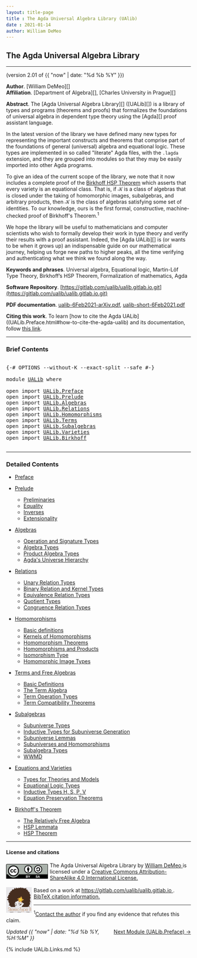 ```yaml
---
layout: title-page
title : The Agda Universal Algebra Library (UAlib)
date : 2021-01-14
author: William DeMeo
---
```


<!--

FILE      : UALib.lagda
AUTHOR    : William DeMeo  <williamdemeo@gmail.com>
DATED     : 14 Jan 2021
UPDATED   : 15 Jan 2021
COPYRIGHT : (c) 2021 William DeMeo

[The Agda Universal Algebra Library](UALib.html)

LICENSE:

The software in this file is subject to the GNU General Public License v3.0.

See the LICENSE file at https://gitlab.com/ualib/ualib.gitlab.io/-/blob/master/LICENSE

The text other than software is copyright of the author. It can be
used for scholarly purposes subject to the usual academic conventions
of citation.

* The *.lagda files are not meant to be read by people, but rather to be
  type-checked by the Agda proof assistant and to automatically generate html files
  (which are meant to be read by people).

* This is done with the generatehtml file to generate markdown and html files from the
  literate Agda (.lagda) files, and then using jekyll to convert markdown into html.

-->

## <a id="ualib">The Agda Universal Algebra Library</a>

---------------------------------------------------------------------------------

(version 2.01 of {{ "now" | date: "%d %b %Y" }})

**Author**. [William DeMeo][]  
**Affiliation**. [Department of Algebra][], [Charles University in Prague][]

**Abstract**. The [Agda Universal Algebra Library][] ([UALib][]) is a library of types and programs (theorems and proofs) that formalizes the foundations of universal algebra in dependent type theory using the [Agda][] proof assistant language.

In the latest version of the library we have defined many new types for representing the important constructs and theorems that comprise part of the foundations of general (universal) algebra and equational logic. These types are implemented in so called "literate" Agda files, with the `.lagda` extension, and they are grouped into modules so that they may be easily imported into other Agda programs.

To give an idea of the current scope of the library, we note that it now includes a complete proof of the [Birkhoff HSP Theorem](UALib.Birkhoff.Theorem.html) which asserts that every variety is an equational class.  That is, if 𝒦 is a class of algebras that is closed under the taking of homomorphic images, subalgebras, and arbitrary products, then 𝒦 is the class of algebras satisfying some set of identities. To our knowledge, ours is the first formal, constructive, machine-checked proof of Birkhoff's Theorem.<span class="footnote"><sup>1</sup></span>

We hope the library will be useful to mathematicians and computer scientists who wish to formally develop their work in type theory and verify their results with a proof assistant. Indeed, the [Agda UALib][] is (or wants to be when it grows up) an indispensable guide on our mathematical journey, helping us forge new paths to higher peaks, all the time verifying and authenticating what we think we found along the way.

**Keywords and phrases**. Universal algebra, Equational logic, Martin-Löf Type Theory, Birkhoff’s HSP Theorem, Formalization of mathematics, Agda

**Software Repository**. [https://gitlab.com/ualib/ualib.gitlab.io.git](https://gitlab.com/ualib/ualib.gitlab.io.git)

**PDF documentation**. [ualib-6Feb2021-arXiv.pdf](ualib-6Feb2021-arXiv.pdf), [ualib-short-6Feb2021.pdf](ualib-short-6Feb2021.pdf)

**Citing this work**. To learn [how to cite the Agda UALib]((UALib.Preface.html#how-to-cite-the-agda-ualib) and its documentation, follow [this link](UALib.Preface.html#how-to-cite-the-agda-ualib).

--------------------------------

### <a id="brief-contents"></a> Brief Contents

<pre class="Agda">

<a id="3663" class="Symbol">{-#</a> <a id="3667" class="Keyword">OPTIONS</a> <a id="3675" class="Pragma">--without-K</a> <a id="3687" class="Pragma">--exact-split</a> <a id="3701" class="Pragma">--safe</a> <a id="3708" class="Symbol">#-}</a>

<a id="3713" class="Keyword">module</a> <a id="3720" href="UALib.html" class="Module">UALib</a> <a id="3726" class="Keyword">where</a>

<a id="3733" class="Keyword">open</a> <a id="3738" class="Keyword">import</a> <a id="3745" href="UALib.Preface.html" class="Module">UALib.Preface</a>
<a id="3759" class="Keyword">open</a> <a id="3764" class="Keyword">import</a> <a id="3771" href="UALib.Prelude.html" class="Module">UALib.Prelude</a>
<a id="3785" class="Keyword">open</a> <a id="3790" class="Keyword">import</a> <a id="3797" href="UALib.Algebras.html" class="Module">UALib.Algebras</a>
<a id="3812" class="Keyword">open</a> <a id="3817" class="Keyword">import</a> <a id="3824" href="UALib.Relations.html" class="Module">UALib.Relations</a>
<a id="3840" class="Keyword">open</a> <a id="3845" class="Keyword">import</a> <a id="3852" href="UALib.Homomorphisms.html" class="Module">UALib.Homomorphisms</a>
<a id="3872" class="Keyword">open</a> <a id="3877" class="Keyword">import</a> <a id="3884" href="UALib.Terms.html" class="Module">UALib.Terms</a>
<a id="3896" class="Keyword">open</a> <a id="3901" class="Keyword">import</a> <a id="3908" href="UALib.Subalgebras.html" class="Module">UALib.Subalgebras</a>
<a id="3926" class="Keyword">open</a> <a id="3931" class="Keyword">import</a> <a id="3938" href="UALib.Varieties.html" class="Module">UALib.Varieties</a>
<a id="3954" class="Keyword">open</a> <a id="3959" class="Keyword">import</a> <a id="3966" href="UALib.Birkhoff.html" class="Module">UALib.Birkhoff</a>

</pre>

-------------------------------------------

### <a id="detailed-contents"></a> Detailed Contents

- [Preface](UALib.Preface.html)

- [Prelude](UALib.Prelude.html)
  - [Preliminaries](UALib.Prelude.Preliminaries.html)
  - [Equality](UALib.Prelude.Equality.html)
  - [Inverses](UALib.Prelude.Inverses.html)
  - [Extensionality](UALib.Prelude.Extensionality.html)

- [Algebras](UALib.Algebras.html)
  - [Operation and Signature Types](UALib.Algebras.Signatures.html)
  - [Algebra Types](UALib.Algebras.Algebras.html)
  - [Product Algebra Types](UALib.Algebras.Products.html)
  - [Agda's Universe Hierarchy](UALib.Algebras.Lifts.html)

- [Relations](UALib.Relations.html)
  - [Unary Relation Types](UALib.Relations.Unary.html)
  - [Binary Relation and Kernel Types](UALib.Relations.Binary.html)
  - [Equivalence Relation Types](UALib.Relations.Equivalences.html)
  - [Quotient Types](UALib.Relations.Quotients.html)
  - [Congruence Relation Types](UALib.Relations.Congruences.html)

- [Homomorphisms](UALib.Homomorphisms.html)
  - [Basic definitions](UALib.Homomorphisms.Basic.html)
  - [Kernels of Homomorphisms](UALib.Homomorphisms.Kernels.html)
  - [Homomorphism Theorems](UALib.Homomorphisms.Noether.html)
  - [Homomorphisms and Products](UALib.Homomorphisms.Products.html)
  - [Isomorphism Type](UALib.Homomorphisms.Isomorphisms.html)
  - [Homomorphic Image Types](UALib.Homomorphisms.HomomorphicImages.html)

- [Terms and Free Algebras](UALib.Terms.html)
  - [Basic Definitions](UALib.Terms.Basic.html)
  - [The Term Algebra](UALib.Terms.Free.html)
  - [Term Operation Types](UALib.Terms.Operations.html)
  - [Term Compatibility Theorems](UALib.Terms.Compatibility.html)

- [Subalgebras](UALib.Subalgebras.html)
  - [Subuniverse Types](UALib.Subalgebras.Subuniverses.html)
  - [Inductive Types for Subuniverse Generation](UALib.Subalgebras.Generation.html)
  - [Subuniverse Lemmas](UALib.Subalgebras.Properties.html)
  - [Subuniverses and Homomorphisms](UALib.Subalgebras.Homomorphisms.html)
  - [Subalgebra Types](UALib.Subalgebras.Subalgebras)
  - [WWMD](UALib.Subalgebras.WWMD.html)

- [Equations and Varieties](UALib.Varieties.html)
  - [Types for Theories and Models](UALib.Varieties.ModelTheory.html)
  - [Equational Logic Types](UALib.Varieties.EquationalLogic.html)
  - [Inductive Types H, S, P, V](UALib.Varieties.Varieties.html)
  - [Equation Preservation Theorems](UALib.Varieties.Preservation.html)

- [Birkhoff's Theorem](UALib.Birkhoff.html)
  - [The Relatively Free Algebra](UALib.Birkhoff.FreeAlgebra.html)
  - [HSP Lemmata](UALib.Birkhoff.Lemmata.html)
  - [HSP Theorem](UALib.Birkhoff.Theorem.html)

---------------------------------------

#### License and citations

<a rel="license" href="http://creativecommons.org/licenses/by-sa/4.0/">
  <img alt="Creative Commons License" style="border-width:0; float: left; padding:5px 5px 0px 0px" height='40' src="css/by-sa.svg" />
  <!-- <img alt="Creative Commons License" style="border-width:0; float: left; padding:5px 5px 0px 0px" height='40' src="https://i.creativecommons.org/l/by-sa/4.0/88x31.png" /> -->
</a>
<span xmlns:dct="http://purl.org/dc/terms/" property="dct:title">
  The Agda Universal Algebra Library
</span> by
<a xmlns:cc="http://creativecommons.org/ns#" href="https://williamdemeo.gitlab.io/" property="cc:attributionName" rel="cc:attributionURL">
  William DeMeo
</a>
is licensed under a
<a rel="license" href="http://creativecommons.org/licenses/by-sa/4.0/">
  Creative Commons Attribution-ShareAlike 4.0 International License.
</a>
<br />
<br />
<img alt="stereotypeb" style="border-width:0; float: left; padding:0px 5px 0px 0px;" width='70' src="css/stereotypeb-avatar.png" />
Based on a work at
<a xmlns:dct="http://purl.org/dc/terms/" href="https://gitlab.com/ualib/ualib.gitlab.io" rel="dct:source">
  https://gitlab.com/ualib/ualib.gitlab.io
</a>.
<br />
<a href="https://ualib.gitlab.io/UALib.Preface.html#how-to-cite-the-agda-ualib">BibTeX citation information.</a>

---------------------------------

<span class="footnote"><sup>1</sup>[Contact the author](mailto:williamdemeo@gmail.com) if you find any evidence that refutes this claim.</span>

<p></p>

<span style="float:right;">[Next Module (UALib.Preface) →](UALib.Preface.html)</span>


<div class="container">
<p>
<i>Updated {{ "now" | date: "%d %b %Y, %H:%M" }}</i>
</p>
</div>


{% include UALib.Links.md %}

